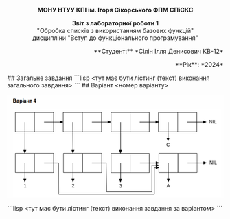 <p align="center"><b>МОНУ НТУУ КПІ ім. Ігоря Сікорського ФПМ СПіСКС</b></p>
<p align="center">
<b>Звіт з лабораторної роботи 1</b><br/>
"Обробка списків з використанням базових функцій"<br/>
дисципліни "Вступ до функціонального програмування"
</p>
<p align="right">**Студент:** *Сілін Ілля Денисович КВ-12*<p>
<p align="right">**Рік**: *2024*<p>
## Загальне завдання
<!--лістинг пунктів загального завдання можна навести в одному блоці коду із коментаряякі позначають початок виконання окремих пунктів, або ж розділити весь лістинг на окреблоки коду і додати для них підзаголовки (напр. ### Пункт 1)-->
```lisp
<тут має бути лістинг (текст) виконання загального завдання>
```
## Варіант <номер варіанту>
<p align="center">
<img src="lab-1-variant.png">
</p>
```lisp
<тут має бути лістинг (текст) виконання завдання за варіантом>
```
